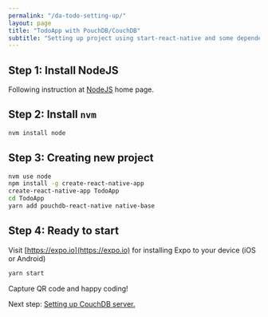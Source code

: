 ```yaml
---
permalink: "/da-todo-setting-up/"
layout: page
title: "TodoApp with PouchDB/CouchDB"
subtitle: "Setting up project using start-react-native and some dependencies"
---
```


## Step 1: Install NodeJS

Following instruction at [NodeJS](https://nodejs.org/en/) home page.

## Step 2: Install `nvm`

```bash
nvm install node
```

## Step 3: Creating new project

```bash
nvm use node
npm install -g create-react-native-app
create-react-native-app TodoApp
cd TodoApp
yarn add pouchdb-react-native native-base
```

## Step 4: Ready to start

Visit [https://expo.io](https://expo.io) for installing Expo to your device (iOS or Android)

```bash
yarn start
```

Capture QR code and happy coding!

Next step: [Setting up CouchDB server.](/da-todo-setting-up-couchdb)